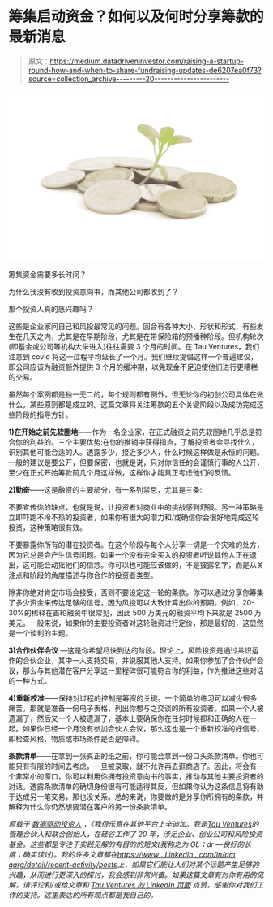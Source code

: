 # 筹集启动资金？如何以及何时分享筹款的最新消息

> 原文：<https://medium.datadriveninvestor.com/raising-a-startup-round-how-and-when-to-share-fundraising-updates-de6207ea0f73?source=collection_archive---------20----------------------->

![](img/34b343061db89c9035724b02c16a08e1.png)

筹集资金需要多长时间？

为什么我没有收到投资意向书，而其他公司都收到了？

那个投资人真的感兴趣吗？

这些是企业家问自己和风投最常见的问题。回合有各种大小、形状和形式，有些发生在几天之内，尤其是在早期阶段，尤其是在带保险箱的预播种阶段。但机构轮次(即基金或公司等机构大举进入)往往需要 3 个月的时间。在 Tau Ventures，我们注意到 covid 将这一过程平均延长了一个月。我们继续提倡这样一个普遍建议，即公司应该为融资额外提供 3 个月的缓冲期，以免现金不足迫使他们进行更糟糕的交易。

虽然每个案例都是独一无二的，每个规则都有例外，但无论你的初创公司具体在做什么，某些原则都是成立的。这篇文章将关注筹款的五个关键阶段以及成功完成这些阶段的指导方针。

**1)在开始之前先软圈地**——作为一名企业家，在正式融资之前先软圈地几乎总是符合你的利益的。三个主要优势:在你的推销中获得指点，了解投资者会寻找什么，识别其他可能合适的人。透露多少，接近多少人，什么时候这样做是永恒的问题。一般的建议是要公开，但要保密，也就是说，只对你信任的会谨慎行事的人公开，至少在正式开始筹款前几个月这样做，这样你才能真正考虑他们的反馈。

**2)勤奋**——这是融资的主要部分，有一系列禁忌，尤其是三条:

不要宣传你的缺点，也就是说，让投资者对商业中的挑战感到舒服。另一种策略是立即吓跑不冷不热的投资者，如果你有很大的潜力和/或确信你会很好地完成这轮投资，这种策略很有效。

不要暴露你所有的潜在投资者。在这个阶段与每个人分享一切是一个灾难的处方，因为它总是会产生信号问题。如果一个没有完全买入的投资者听说其他人正在退出，这可能会动摇他们的信念。你可以也可能应该做的，不是披露名字，而是从关注点和阶段的角度描述与你合作的投资者类型。

除非你绝对肯定市场会接受，否则不要设定这一轮的条款。你可以通过分享你筹集了多少资金来传达足够的信号，因为风投可以大致计算出你的预期。例如，20-30%的稀释在首轮融资中很常见，因此 500 万美元的融资平均下来就是 2500 万美元。一般来说，如果你的主要投资者对这轮融资进行定价，那是最好的，这显然是一个谈判的主题。

**3)合作伙伴会议** —这是你希望尽快到达的阶段。理论上，风险投资是通过共识运作的合伙企业，其中一人支持交易，并说服其他人支持。如果你参加了合作伙伴会议，那么与其他潜在客户分享这一里程碑很可能符合你的利益，作为推进这些对话的一种方式。

**4)重新校准**——保持对过程的控制是筹资的关键。一个简单的练习可以减少很多痛苦，那就是准备一份电子表格，列出你想与之交谈的所有投资者。如果一个人被遗漏了，然后又一个人被遗漏了，基本上要确保你在任何时候都和正确的人在一起。如果你已经一个月没有参加合伙人会议，那么这也是一个重新校准的好信号，即检查风格、物质或市场条件是否是障碍。

**条款清单**——在拿到一张真正的纸之前，你可能会拿到一份口头条款清单。你也可能只有有限的时间去考虑，一旦被录取，就不允许再去逛商店了。因此，将会有一个非常小的窗口，你可以利用你拥有投资意向书的事实，推动与其他主要投资者的对话。透露条款清单的确切身份很有可能适得其反，但如果你认为这条信息将有助于达成另一笔交易，那也没关系。总的来说，你要做的是分享你所拥有的条款，并解释为什么你仍然想要潜在客户的另一份条款清单。

*原载于* [*数据驱动投资人*](https://www.datadriveninvestor.com/2020/11/01/can-startups-disrupt-medical-errors/) *，《我很乐意在其他平台上辛迪加。我是*[*Tau Ventures*](https://www.linkedin.com/pulse/announcing-tau-ventures-amit-garg/)*的管理合伙人和联合创始人，在硅谷工作了 20 年，涉足企业、创业公司和风险投资基金。这些都是专注于实践见解的有目的的短文(我称之为 GL；dr —良好的长度；确实读过)。我的许多文章都在*[*https://www . LinkedIn . com/in/am garg/detail/recent-activity/posts*](https://www.linkedin.com/in/amgarg/detail/recent-activity/posts/)*上，如果它们能让人们对某个话题产生足够的兴趣，从而进行更深入的探讨，我会感到非常兴奋。如果这篇文章有对你有用的见解，请评论和/或给文章和* [*Tau Ventures 的 LinkedIn 页面*](https://www.linkedin.com/company/tauventures) *点赞，感谢你对我们工作的支持。这里表达的所有观点都是我自己的。*